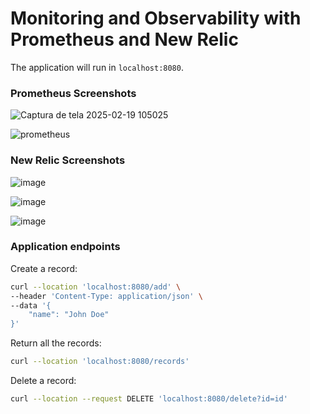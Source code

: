 # Monitoring and Observability with Prometheus and New Relic

The application will run in `localhost:8080`.

### Prometheus Screenshots

![Captura de tela 2025-02-19 105025](https://github.com/user-attachments/assets/b8517145-42ad-440a-a1fe-689529e6e89d)

![prometheus](https://github.com/user-attachments/assets/d5c238b5-893a-4625-af3c-b1ef99fdf645)


### New Relic Screenshots

![image](https://github.com/user-attachments/assets/944df70c-10f7-4c55-bcd1-f4e3f7058cf7)

![image](https://github.com/user-attachments/assets/510c1bc1-ec98-440b-ad8c-9fa0319b3360)

![image](https://github.com/user-attachments/assets/5898c62c-00a8-4708-a68a-fc1a2452b982)

### Application endpoints

Create a record:
```bash
curl --location 'localhost:8080/add' \
--header 'Content-Type: application/json' \
--data '{
    "name": "John Doe"
}'
```

Return all the records:
```bash
curl --location 'localhost:8080/records'
```

Delete a record:
```bash
curl --location --request DELETE 'localhost:8080/delete?id=id'
```
